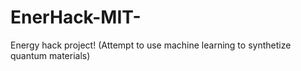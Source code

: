 # EnerHack-MIT-
Energy hack project! (Attempt to use machine learning to synthetize quantum materials)
